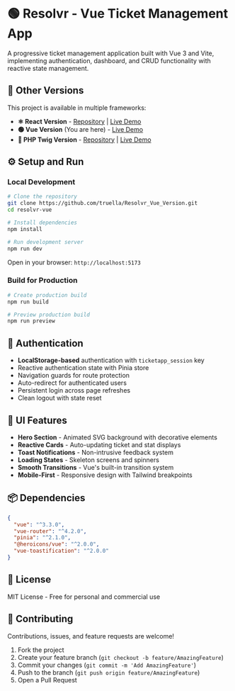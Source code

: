 # 🟢 Resolvr - Vue Ticket Management App

A progressive ticket management application built with Vue 3 and Vite, implementing authentication, dashboard, and CRUD functionality with reactive state management.

## 🔗 Other Versions

This project is available in multiple frameworks:

- **⚛️ React Version** - [Repository](https://github.com/truella/Resolvr_React_Version) | [Live Demo](https://truella.github.io/Resolvr_React_Version_/)
- **🟢 Vue Version** (You are here) - [Live Demo](https://truella.github.io/Resolvr_Vue_Version/#/)
- **🐘 PHP Twig Version** - [Repository](https://github.com/truella/resolvr_Twig_Version) | [Live Demo](https://resolvrtwigversion-production.up.railway.app/dashboard)



## ⚙️ Setup and Run

### Local Development

```bash
# Clone the repository
git clone https://github.com/truella/Resolvr_Vue_Version.git
cd resolvr-vue

# Install dependencies
npm install

# Run development server
npm run dev
```

Open in your browser: `http://localhost:5173`

### Build for Production

```bash
# Create production build
npm run build

# Preview production build
npm run preview
```


## 🔐 Authentication

- **LocalStorage-based** authentication with `ticketapp_session` key
- Reactive authentication state with Pinia store
- Navigation guards for route protection
- Auto-redirect for authenticated users
- Persistent login across page refreshes
- Clean logout with state reset


## 🎨 UI Features

- **Hero Section** - Animated SVG background with decorative elements
- **Reactive Cards** - Auto-updating ticket and stat displays
- **Toast Notifications** - Non-intrusive feedback system
- **Loading States** - Skeleton screens and spinners
- **Smooth Transitions** - Vue's built-in transition system
- **Mobile-First** - Responsive design with Tailwind breakpoints


## 📦 Dependencies

```json
{
  "vue": "^3.3.0",
  "vue-router": "^4.2.0",
  "pinia": "^2.1.0",
  "@heroicons/vue": "^2.0.0",
  "vue-toastification": "^2.0.0"
}
```


## 📝 License

MIT License - Free for personal and commercial use


## 🤝 Contributing

Contributions, issues, and feature requests are welcome!

1. Fork the project
2. Create your feature branch (`git checkout -b feature/AmazingFeature`)
3. Commit your changes (`git commit -m 'Add AmazingFeature'`)
4. Push to the branch (`git push origin feature/AmazingFeature`)
5. Open a Pull Request

